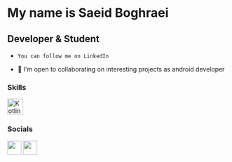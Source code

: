 My name is Saeid Boghraei
===============================

Developer & Student
-----------------------------

*     You can follow me on LinkedIn
*   🤝  I'm open to collaborating on interesting projects as android developer
   
### Skills
<p align="left">
  <a href="https://kotlinlang.org/" target="_blank" rel="noreferrer"><img src="https://raw.githubusercontent.com/danielcranney/readme-generator/main/public/icons/skills/kotlin-colored.svg" width="36" height="36" alt="Kotlin" /></a>
           
### Socials
                  
<p align="left">
    <a href="https://www.linkedin.com/in/saeid-boghraei-b5831a284/" target="_blank" rel="noreferrer"><img src="https://raw.githubusercontent.com/danielcranney/readme-generator/main/public/icons/socials/linkedin.svg" width="32" height="32" /></a>
<a href="https://www.github.com/saeidboghraei0" target="_blank" rel="noreferrer"><img src="https://raw.githubusercontent.com/danielcranney/readme-generator/main/public/icons/socials/github-dark.svg" width="32" height="32" /></a>
 
